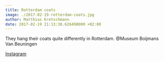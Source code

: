 ```yaml
---
title: Rotterdam coats
image: ./2017-02-19-rotterdam-coats.jpg
author: Matthias Kretschmann
date: 2017-02-19 21:13:38.626498000 +02:00
---
```


They hang their coats quite differently in Rotterdam. @Museum Boijmans Van Beuningen

[Instagram](https://www.instagram.com/p/BQsh1RVlJIy)
